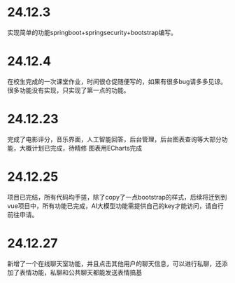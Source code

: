 # 24.12.3
实现简单的功能springboot+springsecurity+bootstrap编写。

# 24.12.4
在校生完成的一次课堂作业，时间很仓促随便写的，如果有很多bug请多多见谅。很多功能没有实现，只实现了第一点的功能。

# 24.12.23
完成了电影评分，音乐界面，人工智能回答，后台管理，后台图表查询等大部分功能，大概计划已完成，待精修
图表用ECharts完成

# 24.12.25
项目已完结，所有代码均手搓，除了copy了一点bootstrap的样式，后续将迁到到vue项目中，所有功能已完成，AI大模型功能需提供自己的key才能访问，请自行前往申请。

# 24.12.27
新增了一个在线聊天室功能，并且点击其他用户的聊天信息，可以进行私聊，还添加了表情功能，私聊和公共聊天都能发送表情搞基

